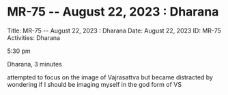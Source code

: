 # MR-75 -- August 22, 2023 : Dharana

Title: MR-75 -- August 22, 2023 : Dharana
Date: August 22, 2023
ID: MR-75
Activities: Dharana

5:30 pm

Dharana, 3 minutes

attempted to focus on the image of Vajrasattva but became distracted by wondering if I should be imaging myself in the god form of VS